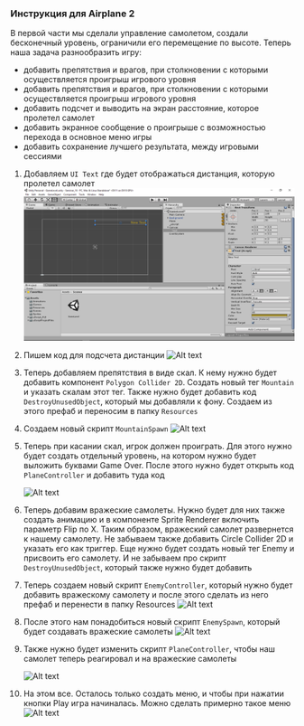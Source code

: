 ### Инструкция для Airplane 2

В первой части мы сделали управление самолетом, создали бесконечный уровень, ограничили его перемещение по высоте. Теперь наша задача разнообразить игру:

- добавить препятствия и врагов, при столкновении с которыми осуществляется проигрыш игрового уровня
- добавить препятствия и врагов, при столкновении с которыми осуществляется проигрыш игрового уровня
- добавить подсчет и выводить на экран расстояние, которое пролетел самолет
- добавить экранное сообщение о проигрыше с возможностью перехода в основное меню игры
- добавить сохранение лучшего результата, между игровыми сессиями

1. Добавляем `UI Text` где будет отображаться дистанция, которую пролетел самолет
   ![](https://github.com/UniumGames/Lessons/raw/master/23/img/image1.png)
2. Пишем код для подсчета дистанции
   ![Alt text](https://monosnap.com/image/Eh3S53aiLxj5lUYJwVikQlfycWQkr5.png)
3. Теперь добавляем препятствия в виде скал. К нему нужно будет добавить компонент `Polygon Collider 2D`. Создать новый тег `Mountain` и указать скалам этот тег. Также нужно будет добавить код `DestroyUnusedObject`, который мы добавляли к фону. Создаем из этого префаб и переносим в папку `Resources`
4. Создаем новый скрипт `MountainSpawn`
   ![Alt text](https://monosnap.com/image/Y1XZSdKsaPHG3dSSuMvuc8lqyhBSMm.png)
5. Теперь при касании скал, игрок должен проиграть. Для этого нужно будет создать отдельный уровень, на котором нужно будет выложить буквами Game Over. После этого нужно будет открыть код `PlaneController` и добавить туда код

   ![Alt text](https://monosnap.com/image/WGqVl4KSHelnzyNlhpLmyzqbYIgX1n.png)
6. Теперь добавим вражеские самолеты. Нужно будет для них также создать анимацию и в компоненте Sprite Renderer включить параметр Flip по X. Таким образом, вражеский самолет развернется к нашему самолету. Не забываем также добавить Circle Collider 2D и указать его как триггер. Еще нужно будет создать новый тег Enemy и присвоить его самолету. И не забываем про скрипт `DestroyUnusedObject`, который также нужно будет добавить
7. Теперь создаем новый скрипт `EnemyController`, который нужно будет добавить вражескому самолету и после этого сделать из него префаб и перенести в папку Resources
   ![Alt text](https://monosnap.com/image/ko1SfCu6mQ3c69eHnG6XzdljDxwGrJ.png)
8. После этого нам понадобиться новый скрипт `EnemySpawn`, который будет создавать вражеские самолеты
   ![Alt text](https://monosnap.com/image/wX7H68fuELSWSwWek7Zvhf2tRNy9z0.png)
9. Также нужно будет изменить скрипт `PlaneController`, чтобы наш самолет теперь реагировал и на вражеские самолеты

   ![Alt text](https://monosnap.com/image/sDeRR9yLPV6Eih6tBJtVFO61n91cpw.png)
10. На этом все. Осталось только создать меню, и чтобы при нажатии кнопки Play игра начиналась. Можно сделать примерно такое меню
   ![Alt text](https://monosnap.com/image/5zuZ6Lkx4rD63CHxMKvog889cQQs92.png)